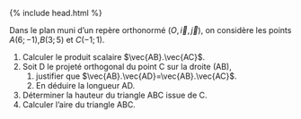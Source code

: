 {% include head.html %}

Dans le plan muni d’un repère orthonormé $(O,\vec{i},\vec{j})$, on considère les points $A(6 ;−1)$,$B(3 ;5)$ et $C( −1 ; 1)$.
1. Calculer le produit scalaire $\vec{AB}.\vec{AC}$.
2. Soit D le projeté orthogonal du point C sur la droite (AB), 
   1. justifier que $\vec{AB}.\vec{AD}=\vec{AB}.\vec{AC}$.
   2. En déduire la longueur AD.
3. Déterminer la hauteur du triangle ABC issue de C.
4. Calculer l’aire du triangle ABC.
